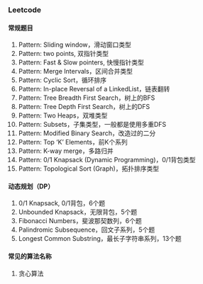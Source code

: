 ### Leetcode 

#### 常规题目
1. Pattern: Sliding window，滑动窗口类型
2. Pattern: two points, 双指针类型
3. Pattern: Fast & Slow pointers, 快慢指针类型
4. Pattern: Merge Intervals，区间合并类型
5. Pattern: Cyclic Sort，循环排序
6. Pattern: In-place Reversal of a LinkedList，链表翻转
7. Pattern: Tree Breadth First Search，树上的BFS
8. Pattern: Tree Depth First Search，树上的DFS
9. Pattern: Two Heaps，双堆类型
10. Pattern: Subsets，子集类型，一般都是使用多重DFS
11. Pattern: Modified Binary Search，改造过的二分
12. Pattern: Top ‘K’ Elements，前K个系列
13. Pattern: K-way merge，多路归并
14. Pattern: 0/1 Knapsack (Dynamic Programming)，0/1背包类型
15. Pattern: Topological Sort (Graph)，拓扑排序类型

#### 动态规划（DP）
1. 0/1 Knapsack, 0/1背包，6个题
2. Unbounded Knapsack，无限背包，5个题
3. Fibonacci Numbers，斐波那契数列，6个题
4. Palindromic Subsequence，回文子系列，5个题
5. Longest Common Substring，最长子字符串系列，13个题


#### 常见的算法名称
1. 贪心算法